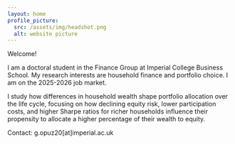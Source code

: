 ```yaml
---
layout: home
profile_picture:
  src: /assets/img/headshot.png
  alt: website picture
---
```


<p>
  Welcome! 
</p>

<p>
 I am a doctoral student in the Finance Group at Imperial College Business School. My research interests are household finance and portfolio choice. I am on the 2025-2026 job market.
</p>

<p>
I study how differences in household wealth shape portfolio allocation over the life cycle, focusing on how declining equity risk, lower participation costs, and higher Sharpe ratios for richer households influence their propensity to allocate a higher percentage of their wealth to equity.
</p>

<p>
Contact: g.opuz20[at]imperial.ac.uk
</p>
